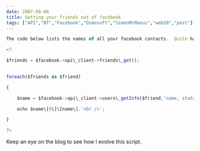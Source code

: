 ```yaml
---
date: 2007-08-08
title: Getting your friends out of facebook
tags: ["API","BT","Facebook","Osmosoft","SimonMcManus","web20","post"]
---
```

  
```js
The code below lists the names of all your facebook contacts.  Quite handy....
```
  
```js
<?
```
  
```js
$friends = $facebook->api\_client->friends\_get();
```
  
```js
  
foreach($friends as $friend)
```
  
```js
{
```
  
```js
    $name = $facebook->api\_client->users\_getInfo($friend,'name, status, hometown\_location.city');
```
  
```js
    echo $name\[0\]\[name\].'<br />';
```
  
```js
}
```
  
```js
?>
```
  
Keep an eye on the blog to see how I evolve this script.

        